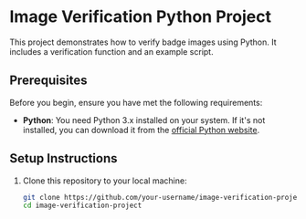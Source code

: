 # Image Verification Python Project

This project demonstrates how to verify badge images using Python. It includes a verification function and an example script.

## Prerequisites

Before you begin, ensure you have met the following requirements:

- **Python**: You need Python 3.x installed on your system. If it's not installed, you can download it from the [official Python website](https://www.python.org/downloads/).

## Setup Instructions

1. Clone this repository to your local machine:

   ```bash
   git clone https://github.com/your-username/image-verification-project.git
   cd image-verification-project
